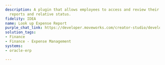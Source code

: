 ```yaml
---
description: A plugin that allows employees to access and review their own expense
  reports and relative status.
fidelity: IDEA
name: Look up Expense Report
purple_chat_link: https://developer.moveworks.com/creator-studio/developer-tools/purple-chat?purple_chat_v1=%7B%22messages%22%3A%5B%7B%22from%22%3A%22USER%22%2C%22text%22%3A%22Can+you+tell+me+the+status+of+my+expense+reports%3F%22%7D%2C%7B%22from%22%3A%22ANNOTATION%22%2C%22text%22%3A%22Searches+for+user%27s+expense+reports+in+the+expense+management+system%22%7D%2C%7B%22from%22%3A%22BOT%22%2C%22text%22%3A%22Here+are+your+current+expense+report+statuses%3A%22%2C%22cards%22%3A%5B%7B%22title%22%3A%22Expense+Report%3A+Client+Meeting+in+New+York%22%2C%22text%22%3A%22%3Cp%3EStatus%3A+%3Cb%3EApproved%3C%2Fb%3E%3C%2Fp%3E%22%7D%2C%7B%22title%22%3A%22Expense+Report%3A+Conference+Trip+to+San+Francisco%22%2C%22text%22%3A%22%3Cp%3EStatus%3A+%3Cb%3EPending+Approval%3C%2Fb%3E%3C%2Fp%3E%22%7D%2C%7B%22title%22%3A%22Expense+Report%3A+Team+Building+Activities%22%2C%22text%22%3A%22%3Cp%3EStatus%3A+%3Cb%3EIncomplete%3C%2Fb%3E%3Cbr%3EPlease+complete+the+remaining+sections+to+proceed.%3C%2Fp%3E%22%7D%5D%7D%5D%2C%22settings%22%3A%7B%22colorStyle%22%3A%22LIGHT%22%2C%22startTime%22%3A%2211%3A43%2BAM%22%2C%22defaultPerson%22%3A%22GWEN%22%2C%22editable%22%3Atrue%2C%22botName%22%3A%22%22%2C%22botImageUrl%22%3A%22%22%7D%7D
solution_tags:
- Finance
- Finance - Expense Management
systems:
- oracle-erp

---
```

